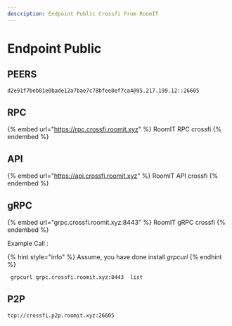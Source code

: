 ```yaml
---
description: Endpoint Public Crossfi From RoomIT
---
```


# Endpoint Public

## PEERS

```bash
d2e91f7beb01e0bade12a7bae7c78bfee0ef7ca4@95.217.199.12::26605
```

## RPC

{% embed url="https://rpc.crossfi.roomit.xyz" %}
RoomIT RPC crossfi
{% endembed %}

## API

{% embed url="https://api.crossfi.roomit.xyz" %}
RoomIT API crossfi
{% endembed %}

## gRPC

{% embed url="grpc.crossfi.roomit.xyz:8443" %}
RoomIT gRPC crossfi
{% endembed %}

Example Call :

{% hint style="info" %}
Assume, you have done install _grpcurl_
{% endhint %}

```bash
 grpcurl grpc.crossfi.roomit.xyz:8443  list
```

## P2P

```
tcp://crossfi.p2p.roomit.xyz:26605
```
